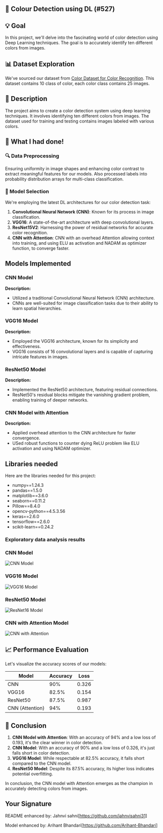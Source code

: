 ## 🌈 Colour Detection using DL (#527)


## 💡 Goal

In this project, we'll delve into the fascinating world of color detection using Deep Learning techniques. The goal is to accurately identify ten different colors from images.

## 📊 Dataset Exploration

We've sourced our dataset from [Color Dataset for Color Recognition](https://www.kaggle.com/datasets/adikurniawan/color-dataset-for-color-recognition). This dataset contains 10 class of color, each color class contains 25 images.

## 🧾 Description
The project aims to create a color detection system using deep learning techniques. It involves identifying ten different colors from images. The dataset used for training and testing contains images labeled with various colors. 

## 🧮 What I had done!
### 🔍 Data Preprocessing

Ensuring uniformity in image shapes and enhancing color contrast to extract meaningful features for our models. Also processed labels into probability distribution arrays for multi-class classification.

### 🧠 Model Selection

We're employing the latest DL architectures for our color detection task:

1. **Convolutional Neural Network (CNN)**: Known for its process in image classification.
2. **VGG16**: A state-of-the-art architecture with deep convolutional layers.
3. **ResNet15V2**: Harnessing the power of residual networks for accurate color recognition.
4. **CNN with Attention**: CNN with an overhead Attention allowing context into training, and using ELU as activation and NADAM as optimizer function, to converge faster.

## Models Implemented

### CNN Model

**Description:**
- Utilized a traditional Convolutional Neural Network (CNN) architecture.
- CNNs are well-suited for image classification tasks due to their ability to learn spatial hierarchies.

### VGG16 Model

**Description:**
- Employed the VGG16 architecture, known for its simplicity and effectiveness.
- VGG16 consists of 16 convolutional layers and is capable of capturing intricate features in images.

### ResNet50 Model

**Description:**
- Implemented the ResNet50 architecture, featuring residual connections.
- ResNet50's residual blocks mitigate the vanishing gradient problem, enabling training of deeper networks.

### CNN Model with Attention

**Description:**
- Applied overhead attention to the CNN architecture for faster convergence.
- USed robust functions to counter dying ReLU problem like ELU activation and using NADAM optimizer.

##  Libraries needed
Here are the libraries needed for this project:

- numpy==1.24.3
- pandas==1.5.0
- matplotlib==3.6.0
- seaborn==0.11.2
- Pillow==8.4.0
- opencv-python==4.5.3.56
- keras==2.6.0
- tensorflow==2.6.0
- scikit-learn==0.24.2

### Exploratory data analysis results

### CNN Model
![CNN Model](https://github.com/abhisheks008/DL-Simplified/blob/main/Colour%20Detection%20using%20DL/Images/cnn%202.jpg)

### VGG16 Model
![VGG16 Model](https://github.com/abhisheks008/DL-Simplified/blob/main/Colour%20Detection%20using%20DL/Images/vgg16%202.jpg)

### ResNet50 Model
![ResNet16 Model](https://github.com/abhisheks008/DL-Simplified/blob/main/Colour%20Detection%20using%20DL/Images/res%202.jpg)

### CNN with Attention Model
![CNN with Attention](https://github.com/abhisheks008/DL-Simplified/blob/main/Colour%20Detection%20using%20DL/Images/cnn_attention.png)

## 📈 Performance Evaluation

Let's visualize the accuracy scores of our models:

| Model      | Accuracy | Loss    |
|------------|----------|---------|
| CNN        | 90%      | 0.326   |
| VGG16      | 82.5%    | 0.154   |
| ResNet50   | 87.5%    | 0.987   |
| CNN (Attention)   | 94%    | 0.193   |

## 🚀 Conclusion

1. **CNN Model with Attention**: With an accuracy of 94% and a low loss of 0.193, it's the clear winner in color detection.
2. **CNN Model**: With an accuracy of 90% and a low loss of 0.326, it's just falls short in color detection.
3. **VGG16 Model**: While respectable at 82.5% accuracy, it falls short compared to the CNN model.
4. **ResNet50 Model**: Despite its 87.5% accuracy, its higher loss indicates potential overfitting.

In conclusion, the CNN model with Attention emerges as the champion in accurately detecting colors from images.

## Your Signature

README enhanced by: Jahnvi sahni[https://github.com/jahnvisahni31]

Model enhanced by: Arihant Bhandari[https://github.com/Arihant-Bhandari]
